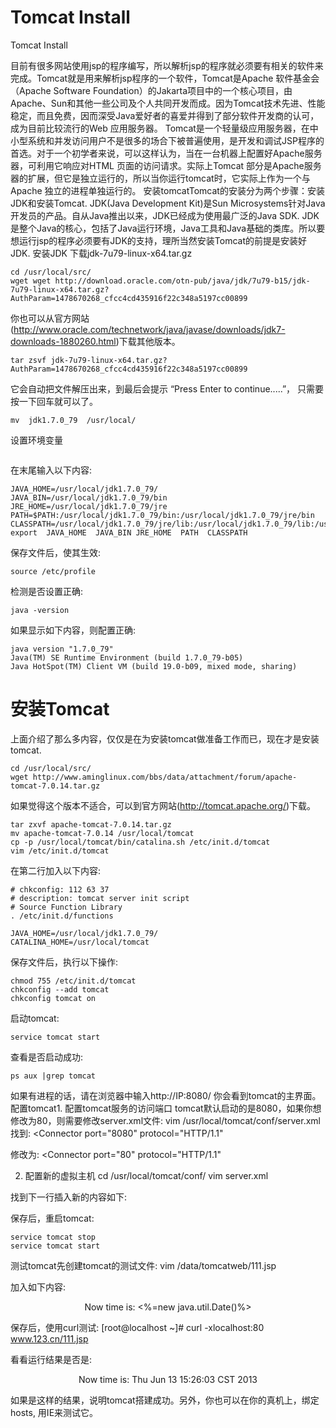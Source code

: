 # Tomcat Install
Tomcat Install

目前有很多网站使用jsp的程序编写，所以解析jsp的程序就必须要有相关的软件来完成。Tomcat就是用来解析jsp程序的一个软件，Tomcat是Apache 软件基金会（Apache Software Foundation）的Jakarta项目中的一个核心项目，由Apache、Sun和其他一些公司及个人共同开发而成。因为Tomcat技术先进、性能稳定，而且免费，因而深受Java爱好者的喜爱并得到了部分软件开发商的认可，成为目前比较流行的Web 应用服务器。
Tomcat是一个轻量级应用服务器，在中小型系统和并发访问用户不是很多的场合下被普遍使用，是开发和调试JSP程序的首选。对于一个初学者来说，可以这样认为，当在一台机器上配置好Apache服务器，可利用它响应对HTML 页面的访问请求。实际上Tomcat 部分是Apache服务器的扩展，但它是独立运行的，所以当你运行tomcat时，它实际上作为一个与Apache 独立的进程单独运行的。
安装tomcatTomcat的安装分为两个步骤：安装JDK和安装Tomcat.
JDK(Java Development Kit)是Sun Microsystems针对Java开发员的产品。自从Java推出以来，JDK已经成为使用最广泛的Java SDK. JDK是整个Java的核心，包括了Java运行环境，Java工具和Java基础的类库。所以要想运行jsp的程序必须要有JDK的支持，理所当然安装Tomcat的前提是安装好JDK.
安装JDK
下载jdk-7u79-linux-x64.tar.gz
```
cd /usr/local/src/
wget wget http://download.oracle.com/otn-pub/java/jdk/7u79-b15/jdk-7u79-linux-x64.tar.gz?AuthParam=1478670268_cfcc4cd435916f22c348a5197cc00899
```
你也可以从官方网站(http://www.oracle.com/technetwork/java/javase/downloads/jdk7-downloads-1880260.html)下载其他版本。
```
tar zsvf jdk-7u79-linux-x64.tar.gz?AuthParam=1478670268_cfcc4cd435916f22c348a5197cc00899
```
它会自动把文件解压出来，到最后会提示 “Press Enter to continue.....”， 只需要按一下回车就可以了。
```
mv  jdk1.7.0_79  /usr/local/
```
设置环境变量

```vim /etc/profile
```
在末尾输入以下内容:
```
JAVA_HOME=/usr/local/jdk1.7.0_79/
JAVA_BIN=/usr/local/jdk1.7.0_79/bin
JRE_HOME=/usr/local/jdk1.7.0_79/jre
PATH=$PATH:/usr/local/jdk1.7.0_79/bin:/usr/local/jdk1.7.0_79/jre/bin
CLASSPATH=/usr/local/jdk1.7.0_79/jre/lib:/usr/local/jdk1.7.0_79/lib:/usr/local/jdk1.7.0_79/jre/lib/charsets.jar
export  JAVA_HOME  JAVA_BIN JRE_HOME  PATH  CLASSPATH
```
保存文件后，使其生效:
```
source /etc/profile
```
检测是否设置正确:

```
java -version
```
如果显示如下内容，则配置正确:
```
java version "1.7.0_79"
Java(TM) SE Runtime Environment (build 1.7.0_79-b05)
Java HotSpot(TM) Client VM (build 19.0-b09, mixed mode, sharing)
```
# 安装Tomcat
上面介绍了那么多内容，仅仅是在为安装tomcat做准备工作而已，现在才是安装tomcat.

```
cd /usr/local/src/
wget http://www.aminglinux.com/bbs/data/attachment/forum/apache-tomcat-7.0.14.tar.gz
```
如果觉得这个版本不适合，可以到官方网站(http://tomcat.apache.org/)下载。
```
tar zxvf apache-tomcat-7.0.14.tar.gz
mv apache-tomcat-7.0.14 /usr/local/tomcat
cp -p /usr/local/tomcat/bin/catalina.sh /etc/init.d/tomcat
vim /etc/init.d/tomcat
```
在第二行加入以下内容:
```
# chkconfig: 112 63 37
# description: tomcat server init script
# Source Function Library
. /etc/init.d/functions

JAVA_HOME=/usr/local/jdk1.7.0_79/
CATALINA_HOME=/usr/local/tomcat
```
保存文件后，执行以下操作:
```
chmod 755 /etc/init.d/tomcat
chkconfig --add tomcat
chkconfig tomcat on
```
启动tomcat:
```
service tomcat start
```
查看是否启动成功:
```
ps aux |grep tomcat
```
如果有进程的话，请在浏览器中输入http://IP:8080/ 你会看到tomcat的主界面。
配置tomcat1. 配置tomcat服务的访问端口
tomcat默认启动的是8080，如果你想修改为80，则需要修改server.xml文件:
vim /usr/local/tomcat/conf/server.xml
找到:
<Connector port="8080" protocol="HTTP/1.1"

修改为:
<Connector port="80" protocol="HTTP/1.1"

2. 配置新的虚拟主机
cd /usr/local/tomcat/conf/
vim server.xml

找到</Host>下一行插入新的<Host>内容如下:
<Host name="www.123.cn" appBase="/data/tomcatweb"
    unpackWARs="false" autoDeploy="true"
    xmlValidation="false" xmlNamespaceAware="false">
    <Context path="" docBase="./" debug="0" reloadable="true" crossContext="true"/>
</Host>

保存后，重启tomcat:
```
service tomcat stop
service tomcat start
```
测试tomcat先创建tomcat的测试文件:
vim /data/tomcatweb/111.jsp

加入如下内容:
<html><body><center>
    Now time is: <%=new java.util.Date()%>
</center></body></html>

保存后，使用curl测试:
[root@localhost ~]# curl -xlocalhost:80 www.123.cn/111.jsp

看看运行结果是否是:
<html><body><center>
    Now time is: Thu Jun 13 15:26:03 CST 2013
</center></body></html>

如果是这样的结果，说明tomcat搭建成功。另外，你也可以在你的真机上，绑定hosts, 用IE来测试它。

